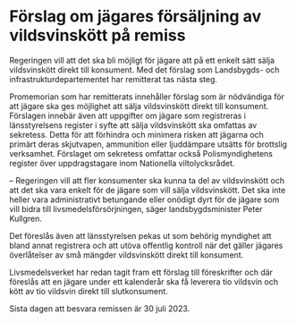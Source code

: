 # Förslag om jägares försäljning av vildsvinskött på remiss

Regeringen vill att det ska bli möjligt för jägare att på ett enkelt sätt sälja vildsvinskött direkt till konsument. Med det förslag som Landsbygds- och infrastrukturdepartementet har remitterat tas nästa steg.

Promemorian som har remitterats innehåller förslag som är nödvändiga för att jägare ska ges möjlighet att sälja vildsvinskött direkt till konsument. Förslagen innebär även att uppgifter om jägare som registreras i länsstyrelsens register i syfte att sälja vildsvinskött ska omfattas av sekretess. Detta för att förhindra och minimera risken att jägarna och primärt deras skjutvapen, ammunition eller ljuddämpare utsätts för brottslig verksamhet. Förslaget om sekretess omfattar också Polismyndighetens register över uppdragstagare inom Nationella viltolycksrådet.

– Regeringen vill att fler konsumenter ska kunna ta del av vildsvinskött och att det ska vara enkelt för de jägare som vill sälja vildsvinskött. Det ska inte heller vara administrativt betungande eller onödigt dyrt för de jägare som vill bidra till livsmedelsförsörjningen, säger landsbygdsminister Peter Kullgren.

Det föreslås även att länsstyrelsen pekas ut som behörig myndighet att bland annat registrera och att utöva offentlig kontroll när det gäller jägares överlåtelser av små mängder vildsvinskött direkt till konsument.

Livsmedelsverket har redan tagit fram ett förslag till föreskrifter och där föreslås att en jägare under ett kalenderår ska få leverera tio vildsvin och kött av tio vildsvin direkt till slutkonsument.

Sista dagen att besvara remissen är 30 juli 2023.
